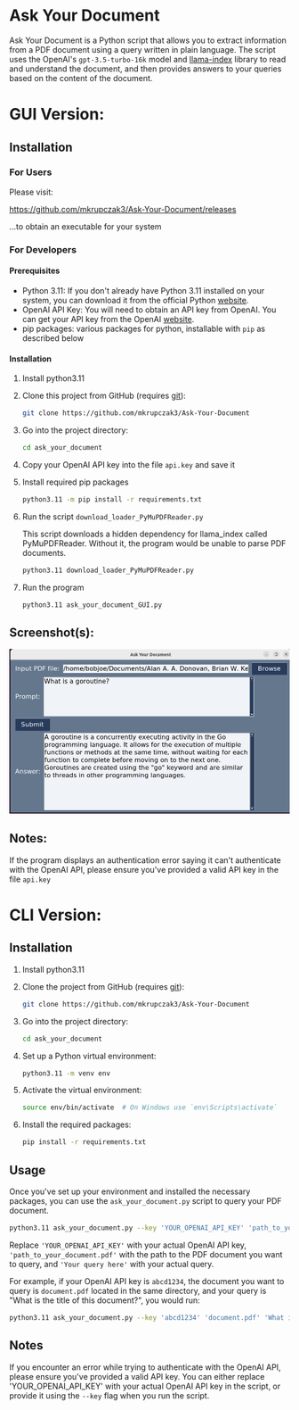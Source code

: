 # Ask Your Document

Ask Your Document is a Python script that allows you to extract information from a PDF document using a query written in plain language. The script uses the OpenAI's `gpt-3.5-turbo-16k` model and [llama-index](https://github.com/awesome-openai/gpt_index) library to read and understand the document, and then provides answers to your queries based on the content of the document.

# GUI Version:

## Installation

### For Users

Please visit:

https://github.com/mkrupczak3/Ask-Your-Document/releases 

...to obtain an executable for your system

### For Developers


#### Prerequisites

- Python 3.11: If you don't already have Python 3.11 installed on your system, you can download it from the official Python [website](https://www.python.org/).
- OpenAI API Key: You will need to obtain an API key from OpenAI. You can get your API key from the OpenAI [website](https://platform.openai.com/account/api-keys).
- pip packages: various packages for python, installable with `pip` as described below

#### Installation

1. Install python3.11

2. Clone this project from GitHub (requires [git](https://github.com/git-guides/install-git)):
    ```bash
    git clone https://github.com/mkrupczak3/Ask-Your-Document
    ```

3. Go into the project directory:
    ```bash
    cd ask_your_document
    ```

4. Copy your OpenAI API key into the file `api.key` and save it

5. Install required pip packages
    ```bash
    python3.11 -m pip install -r requirements.txt
    ```
6. Run the script `download_loader_PyMuPDFReader.py`
   
   This script downloads a hidden dependency for llama_index called PyMuPDFReader. Without it, the program would be unable to parse PDF documents.

   ```bash
   python3.11 download_loader_PyMuPDFReader.py
   ```

6. Run the program
   ```bash
   python3.11 ask_your_document_GUI.py
   ```

## Screenshot(s):

![a screenshot showing a user prompt asking a question about the go programming language, using a book by dennis ritchie](./screenshots/gui_screenshot.png)


## Notes:

If the program displays an authentication error saying it can't authenticate with the OpenAI API, please ensure you've provided a valid API key in the file `api.key`

# CLI Version:

## Installation

1. Install python3.11

2. Clone the project from GitHub (requires [git](https://github.com/git-guides/install-git)):
    ```bash
    git clone https://github.com/mkrupczak3/Ask-Your-Document
    ```

3. Go into the project directory:
    ```bash
    cd ask_your_document
    ```

4. Set up a Python virtual environment:
    ```bash
    python3.11 -m venv env
    ```

5. Activate the virtual environment:
    ```bash
    source env/bin/activate  # On Windows use `env\Scripts\activate`
    ```

6. Install the required packages:
    ```bash
    pip install -r requirements.txt
    ```

## Usage

Once you've set up your environment and installed the necessary packages, you can use the `ask_your_document.py` script to query your PDF document.

```bash
python3.11 ask_your_document.py --key 'YOUR_OPENAI_API_KEY' 'path_to_your_document.pdf' 'Your query here'
```

Replace `'YOUR_OPENAI_API_KEY'` with your actual OpenAI API key, `'path_to_your_document.pdf'` with the path to the PDF document you want to query, and `'Your query here'` with your actual query.

For example, if your OpenAI API key is `abcd1234`, the document you want to query is `document.pdf` located in the same directory, and your query is "What is the title of this document?", you would run:

```bash
python3.11 ask_your_document.py --key 'abcd1234' 'document.pdf' 'What is the title of this document?'
```

## Notes

If you encounter an error while trying to authenticate with the OpenAI API, please ensure you've provided a valid API key. You can either replace 'YOUR_OPENAI_API_KEY' with your actual OpenAI API key in the script, or provide it using the `--key` flag when you run the script.
